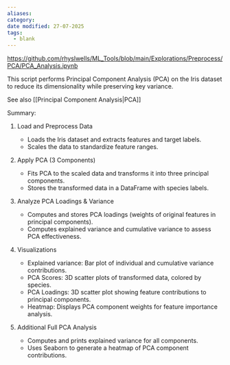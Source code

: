```yaml
---
aliases: 
category: 
date modified: 27-07-2025
tags:
  - blank
---
```

https://github.com/rhyslwells/ML_Tools/blob/main/Explorations/Preprocess/PCA/PCA_Analysis.ipynb

This script performs Principal Component Analysis (PCA) on the Iris dataset to reduce its dimensionality while preserving key variance. 

See also [[Principal Component Analysis|PCA]]

Summary:

1. Load and Preprocess Data
    - Loads the Iris dataset and extracts features and target labels.
    - Scales the data to standardize feature ranges.

2. Apply PCA (3 Components)
    - Fits PCA to the scaled data and transforms it into three principal components.
    - Stores the transformed data in a DataFrame with species labels.
    
3. Analyze PCA Loadings & Variance
    - Computes and stores PCA loadings (weights of original features in principal components).
    - Computes explained variance and cumulative variance to assess PCA effectiveness.

4. Visualizations
    - Explained variance: Bar plot of individual and cumulative variance contributions.
    - PCA Scores: 3D scatter plots of transformed data, colored by species.
    - PCA Loadings: 3D scatter plot showing feature contributions to principal components.
    - Heatmap: Displays PCA component weights for feature importance analysis.

5. Additional Full PCA Analysis
    - Computes and prints explained variance for all components.
    - Uses Seaborn to generate a heatmap of PCA component contributions.